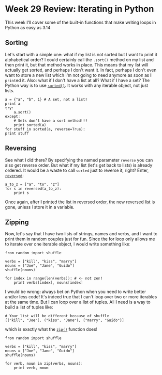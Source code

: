 Week 29 Review: Iterating in Python
===================================

This week I'll cover some of the built-in functions that make writing loops in Python as easy as 3.14

Sorting
-------

Let's start with a simple one: what if my list is not sorted but I want to print it alphabetical order?
I could certainly call the `.sort()` method on my list and then print it, but that method works in place.
This means that my list will actually get sorted, and perhaps I don't want  it. In fact, perhaps I don't even want to store a new list which I'm not going to need anymore as soon as I `print`ed it.
Also: what if I don't have a list at all? What if I have a set?
The Python way is to use [`sorted()`](http://docs.python.org/2/library/functions.html#sorted). It works with any iterable object, not just lists.

    a = {"a", "b", 1} # A set, not a list!
    print a
    try:
        a.sort()
    except:
        # Sets don't have a sort method!!!
        print sorted(a)
    for stuff in sorted(a, reverse=True):
    print stuff

Reversing
---------

See what I did there? By specifying the named parameter `reverse` you can also get reverse order.
But what if my list (let's get back to lists) is already ordered. It would be a waste to call `sorted` just to reverse it, right?
Enter, [`reversed`](http://docs.python.org/2/library/functions.html#reversed):

    a_to_z = ["a", "to", "z"]
    for s in reversed(a_to_z):
        print s

Once again, after I printed the list in reversed order, the new reversed list is gone, unless I store it in a variable.

Zipping
-------

Now, let's say that I have two lists of strings, names and verbs, and I want to print them in random couples just for fun.
Since the for loop only allows me to iterate over one iterable object, I would write something like:

    from random import shuffle
    
    verbs = ["kill", "kiss", "marry"]
    nouns = ["Joe", "Jane", "Guido"]
    shuffle(nouns)
    
    for index in range(len(verbs)): # <- not zen!
        print verbs[index], nouns[index]
        
I would be wrong: always bet on Python when you need to write better and/or less code!
It's indeed true that I can't loop over two or more iterables at the same time. But I can loop over a list of tuples.
All I need is a way to build a list of tuples like:

    # Your list will be different because of shuffle
    [("kill", "Joe"), ("kiss", "Jane"), ("marry", "Guido")]
    
which is exactly what the [`zip()`](http://docs.python.org/2/library/functions.html#zip) function does!

    from random import shuffle
    
    verbs = ["kill", "kiss", "marry"]
    nouns = ["Joe", "Jane", "Guido"]
    shuffle(nouns)
    
    for verb, noun in zip(verbs, nouns):
        print verb, noun
